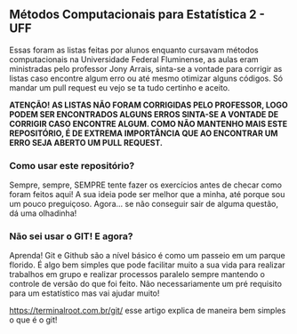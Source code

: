 ## Métodos Computacionais para Estatística 2 - UFF

Essas foram as listas feitas por alunos enquanto cursavam métodos computacionais na Universidade Federal Fluminense, as aulas eram ministradas pelo professor Jony Arrais, sinta-se a vontade para corrigir as listas caso encontre algum erro ou até mesmo otimizar alguns códigos. Só mandar um pull request eu vejo se ta tudo certinho e aceito.  

**ATENÇÃO! AS LISTAS NÃO FORAM CORRIGIDAS PELO PROFESSOR, LOGO PODEM SER ENCONTRADOS ALGUNS ERROS SINTA-SE A VONTADE DE CORRIGIR CASO ENCONTRE ALGUM. COMO NÃO MANTENHO MAIS ESTE REPOSITÓRIO, É DE EXTREMA IMPORTÂNCIA QUE AO ENCONTRAR UM ERRO SEJA ABERTO UM PULL REQUEST.**

### Como usar este repositório?
Sempre, sempre, SEMPRE tente fazer os exercícios antes de checar como foram feitos aqui! A sua ideia pode ser melhor que a minha, até porque sou um pouco preguiçoso. Agora... se não conseguir sair de alguma questão, dá uma olhadinha!

### Não sei usar o GIT! E agora?
Aprenda! Git e Github são a nível básico é como um passeio em um parque florido. É algo bem simples que pode facilitar muito a sua vida para realizar trabalhos em grupo e realizar processos paralelo sempre mantendo o controle de versão do que foi feito. Não necessariamente um pré requisito para um estatístico mas vai ajudar muito!

https://terminalroot.com.br/git/ esse artigo explica de maneira bem simples o que é o git!
